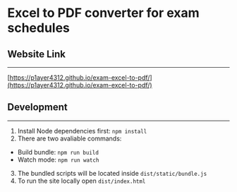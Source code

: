 # Excel to PDF converter for exam schedules
## Website Link
***
[https://p1ayer4312.github.io/exam-excel-to-pdf/](https://p1ayer4312.github.io/exam-excel-to-pdf/)

## Development
***
1. Install Node dependencies first: `npm install`
2. There are two avaliable commands:
- Build bundle: `npm run build`
- Watch mode: `npm run watch`
3. The bundled scripts will be located inside `dist/static/bundle.js`
4. To run the site locally open `dist/index.html`